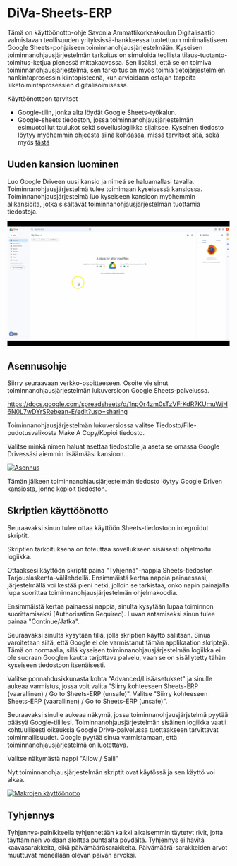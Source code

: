 # DiVa-Sheets-ERP

Tämä on käyttöönotto-ohje Savonia Ammattikorkeakoulun Digitalisaatio valmistavan teollisuuden yrityksissä-hankkeessa tuotettuun minimalistiseen Google Sheets-pohjaiseen toiminnanohjausjärjestelmään. Kyseisen toiminnanohjausjärjestelmän tarkoitus on simuloida teollista tilaus-tuotanto-toimitus-ketjua pienessä mittakaavassa. Sen lisäksi, että se on toimiva toiminnanohjausjärjestelmä, sen tarkoitus on myös toimia tietojärjestelmien hankintaprosessin kiintopisteenä, kun arvioidaan ostajan tarpeita liiketoimintaprosessien digitalisoimisessa.

Käyttöönottoon tarvitset
 - Google-tilin, jonka alta löydät Google Sheets-työkalun.
 - Google-sheets tiedoston, jossa toiminnanohjausjärjestelmän esimuotoillut taulukot sekä sovelluslogiikka sijaitsee. Kyseinen tiedosto löytyy myöhemmin ohjeesta siinä kohdassa, missä tarvitset sitä, sekä myös [tästä](https://docs.google.com/spreadsheets/d/1EGJta1woZkMkD_UsaVuSANaqO89cCi8ZTut7JLaQwaE/edit?usp=sharing)

## Uuden kansion luominen
Luo Google Driveen uusi kansio ja nimeä se haluamallasi tavalla. Toiminnanohjausjärjestelmä tulee toimimaan kyseisessä kansiossa. Toiminnanohjausjärjestelmä luo kyseiseen kansioon myöhemmin alikansioita, jotka sisältävät toiminnanohjausjärjestelmän tuottamia tiedostoja.

[![Uuden kansion luominen Driveen](https://github.com/SavoniaUAS/DiVa-Sheets-ERP/blob/main/Gifs/uusiKansio.gif "Uuden kansion luominen Driveen")](http://https://github.com/SavoniaUAS/DiVa-Sheets-ERP/blob/main/uusiKansio.gif "Uuden kansion luominen Driveen")

## Asennusohje

Siirry seuraavaan verkko-osoitteeseen. Osoite vie sinut toiminnanohjausjärjestelmän lukuversioon Google Sheets-palvelussa.

https://docs.google.com/spreadsheets/d/1npOr4zm0sTzVFrKdR7KUmuWjH6N0L7wDYrSRebean-E/edit?usp=sharing

Toiminnanohjausjärjestelmän lukuversiossa valitse Tiedosto/File-pudotusvalikosta Make A Copy/Kopioi tiedosto.

Valitse minkä nimen haluat asettaa tiedostolle ja aseta se omassa Google Drivessäsi aiemmin lisäämääsi kansioon. 

[![Asennus](https://github.com/SavoniaUAS/DiVa-Sheets-ERP/blob/main/Gifs/AsennusGif.gif?raw=true "Asennus")](https://github.com/SavoniaUAS/DiVa-Sheets-ERP/blob/main/AsennusGif.gif?raw=true "Asennus")

Tämän jälkeen toiminnanohjausjärjestelmän tiedosto löytyy Google Driven kansiosta, jonne kopioit tiedoston.

## Skriptien käyttöönotto

Seuraavaksi sinun tulee ottaa käyttöön Sheets-tiedostoon integroidut skriptit.

Skriptien tarkoituksena on toteuttaa sovellukseen sisäisesti ohjelmoitu logiikka.

Ottaaksesi käyttöön skriptit paina "Tyhjennä"-nappia Sheets-tiedoston Tarjouslaskenta-välilehdellä. Ensimmäistä kertaa nappia painaessasi, järjestelmällä voi kestää pieni hetki, jolloin se tarkistaa, onko napin painajalla lupa suorittaa toiminnanohjausjärjestelmän ohjelmakoodia.

Ensimmäistä kertaa painaessi nappia, sinulta kysytään lupaa toiminnon suorittamiseksi (Authorisation Required). Luvan antamiseksi sinun tulee painaa "Continue/Jatka".

Seuraavaksi sinulta kysytään tiliä, jolla skriptien käyttö sallitaan. Sinua varoitetaan siitä, että Google ei ole varmistanut tämän applikaation skriptejä. Tämä on normaalia, sillä kyseisen toiminnanohjausjärjestelmän logiikka ei ole suoraan Googlen kautta tarjottava palvelu, vaan se on sisällytetty tähän kyseiseen tiedostoon itsenäisesti.

Valitse ponnahdusikkunasta kohta "Advanced/Lisäasetukset" ja sinulle aukeaa varmistus, jossa voit valita "Siirry kohteeseen Sheets-ERP (vaarallinen) / Go to Sheets-ERP (unsafe)". Valitse "Siirry kohteeseen Sheets-ERP (vaarallinen) / Go to Sheets-ERP (unsafe)".

Seuraavaksi sinulle aukeaa näkymä, jossa toiminnanohjausjärjstelmä pyytää pääsyä Google-tilillesi. Toiminnanohjausjärjestelmän sisäinen logiikka vaatii kohtuullisesti oikeuksia Google Drive-palvelussa tuottaakseen tarvittavat toiminnallisuudet. Google pyytää sinua varmistamaan, että toiminnanohjausjärjestelmä on luotettava. 

Valitse näkymästä nappi "Allow / Salli"

Nyt toiminnanohjausjärjestelmän skriptit ovat käytössä ja sen käyttö voi alkaa.

[![Makrojen käyttöönotto](https://github.com/SavoniaUAS/DiVa-Sheets-ERP/blob/main/Gifs/MakrojenEnablointi.gif "Makrojen käyttöönotto")](http://https://github.com/SavoniaUAS/DiVa-Sheets-ERP/blob/main/MakrojenEnablointi.gif "Makrojen käyttöönotto")



## Tyhjennys
Tyhjennys-painikkeella tyhjennetään kaikki aikaisemmin täytetyt rivit, jotta täyttäminen voidaan aloittaa puhtaalta pöydältä. Tyhjennys ei hävitä kaavasarakkeita, eikä päivämääräsarakkeita. Päivämäärä-sarakkeiden arvot muuttuvat meneillään olevan päivän arvoksi.
